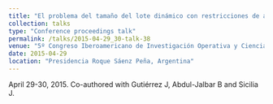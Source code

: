 ```yaml
---
title: "El problema del tamaño del lote dinámico con restricciones de almacenaje"
collection: talks
type: "Conference proceedings talk"
permalink: /talks/2015-04-29_30-talk-38
venue: "5º Congreso Iberoamericano de Investigación Operativa y Ciencias Administrativas (IOCA 2015)"
date: 2015-04-29
location: "Presidencia Roque Sáenz Peña, Argentina"
---
```

April 29-30, 2015. Co-authored with Gutiérrez J, Abdul-Jalbar B and Sicilia J.